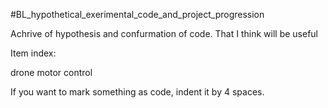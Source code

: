 #BL_hypothetical_exerimental_code_and_project_progression


Achrive of hypothesis and confurmation of code. 
That I think will be useful

Item index:

drone motor control

<p>If you want to mark something as code, indent it by 4 spaces.</p>


